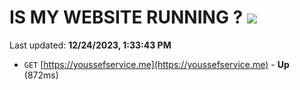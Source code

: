 # IS MY WEBSITE RUNNING ? [![](https://img.shields.io/static/v1?label=Sponsor&message=%E2%9D%A4&logo=GitHub&color=%23fe8e86)](https://github.com/sponsors/<username>)

Last updated: **12/24/2023, 1:33:43 PM**

- `GET` [https://youssefservice.me](https://youssefservice.me) - **Up** (872ms)
